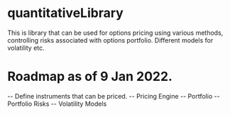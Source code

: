 # quantitativeLibrary
This is library that can be used for options pricing using various methods, controlling risks associated with options portfolio. Different  models for volatility etc.

# Roadmap as of 9 Jan 2022.

-- Define instruments that can be priced.
-- Pricing Engine
-- Portfolio
-- Portfolio Risks
-- Volatility Models
